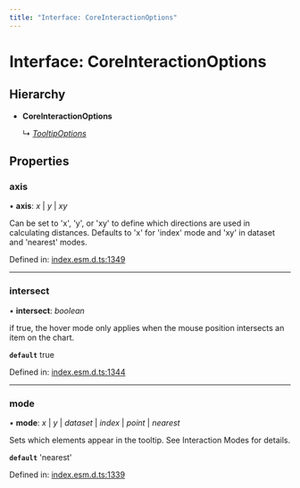 ```yaml
---
title: "Interface: CoreInteractionOptions"
---
```


# Interface: CoreInteractionOptions

## Hierarchy

* **CoreInteractionOptions**

  ↳ [*TooltipOptions*](tooltipoptions.md)

## Properties

### axis

• **axis**: *x* \| *y* \| *xy*

Can be set to 'x', 'y', or 'xy' to define which directions are used in calculating distances. Defaults to 'x' for 'index' mode and 'xy' in dataset and 'nearest' modes.

Defined in: [index.esm.d.ts:1349](https://github.com/chartjs/Chart.js/blob/b319f2cf/types/index.esm.d.ts#L1349)

___

### intersect

• **intersect**: *boolean*

if true, the hover mode only applies when the mouse position intersects an item on the chart.

**`default`** true

Defined in: [index.esm.d.ts:1344](https://github.com/chartjs/Chart.js/blob/b319f2cf/types/index.esm.d.ts#L1344)

___

### mode

• **mode**: *x* \| *y* \| *dataset* \| *index* \| *point* \| *nearest*

Sets which elements appear in the tooltip. See Interaction Modes for details.

**`default`** 'nearest'

Defined in: [index.esm.d.ts:1339](https://github.com/chartjs/Chart.js/blob/b319f2cf/types/index.esm.d.ts#L1339)
